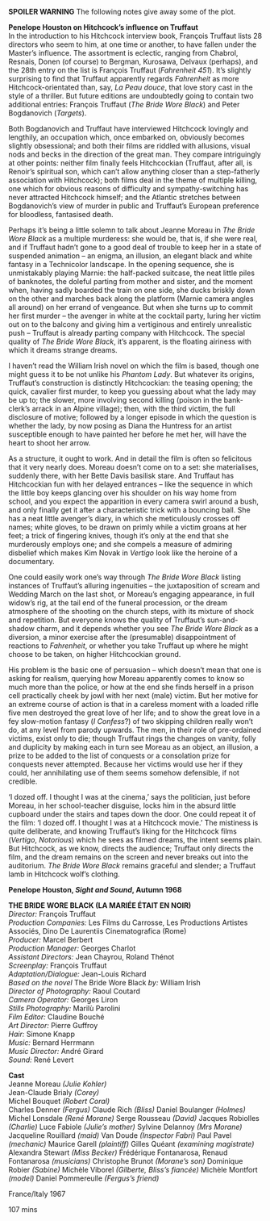 

**SPOILER WARNING** The following notes give away some of the plot.

**Penelope Houston on Hitchcock’s influence on Truffaut**<br>
In the introduction to his Hitchcock interview book, François Truffaut lists 28 directors who seem to him, at one time or another, to have fallen under the Master’s influence. The assortment is eclectic, ranging from Chabrol, Resnais, Donen (of course) to Bergman, Kurosawa, Delvaux (perhaps), and the 28th entry on the list is François Truffaut (_Fahrenheit 451_). It’s slightly surprising to find that Truffaut apparently regards _Fahrenheit_ as more Hitchcock-orientated than, say, _La Peau douce_, that love story cast in the style of a thriller. But future editions are undoubtedly going to contain two additional entries: François Truffaut (_The Bride Wore Black_) and Peter Bogdanovich (_Targets_).

Both Bogdanovich and Truffaut have interviewed Hitchcock lovingly and lengthily, an occupation which, once embarked on, obviously becomes slightly obsessional; and both their films are riddled with allusions, visual nods and becks in the direction of the great man. They compare intriguingly at other points: neither film finally feels Hitchcockian (Truffaut, after all, is Renoir’s spiritual son, which can’t allow anything closer than a step-fatherly association with Hitchcock); both films deal in the theme of multiple killing, one which for obvious reasons of difficulty and sympathy-switching has never attracted Hitchcock himself; and the Atlantic stretches between Bogdanovich’s view of murder in public and Truffaut’s European preference for bloodless, fantasised death.

Perhaps it’s being a little solemn to talk about Jeanne Moreau in _The Bride Wore Black_ as a multiple murderess: she would be, that is, if she were real, and if Truffaut hadn’t gone to a good deal of trouble to keep her in a state of suspended animation – an enigma, an illusion, an elegant black and white fantasy in a Technicolor landscape. In the opening sequence, she is unmistakably playing Marnie: the half-packed suitcase, the neat little piles of banknotes, the doleful parting from mother and sister, and the moment when, having sadly boarded the train on one side, she ducks briskly down on the other and marches back along the platform (Marnie camera angles all around) on her errand of vengeance. But when she turns up to commit her first murder – the avenger in white at the cocktail party, luring her victim out on to the balcony and giving him a vertiginous and entirely unrealistic push – Truffaut is already parting company with Hitchcock. The special quality of  _The Bride Wore Black_, it’s apparent, is the floating airiness with which it dreams strange dreams.

I haven’t read the William Irish novel on which the film is based, though one might guess it to be not unlike his _Phantom Lady_. But whatever its origins, Truffaut’s construction is distinctly Hitchcockian: the teasing opening; the quick, cavalier first murder, to keep you guessing about what the lady may be up to; the slower, more involving second killing (poison in the bank-clerk’s arrack in an Alpine village); then, with the third victim, the full disclosure of motive; followed by a longer episode in which the question is whether the lady, by now posing as Diana the Huntress for an artist susceptible enough to have painted her before he met her, will have the heart to shoot her arrow.

As a structure, it ought to work. And in detail the film is often so felicitous that it very nearly does. Moreau doesn’t come on to a set: she materialises, suddenly there, with her Bette Davis basilisk stare. And Truffaut has Hitchcockian fun with her delayed entrances – like the sequence in which the little boy keeps glancing over his shoulder on his way home from school, and you expect the apparition in every camera swirl around a bush, and only finally get it after a characteristic trick with a bouncing ball. She has a neat little avenger’s diary, in which she meticulously crosses off names; white gloves, to be drawn on primly while a victim groans at her feet; a trick of fingering knives, though it’s only at the end that she murderously employs one; and she compels a measure of admiring disbelief which makes Kim Novak in _Vertigo_ look like the heroine of a documentary.

One could easily work one’s way through _The Bride Wore Black_ listing instances of Truffaut’s alluring ingenuities – the juxtaposition of scream and Wedding March on the last shot, or Moreau’s engaging appearance, in full widow’s rig, at the tail end of the funeral procession, or the dream atmosphere of the shooting on the church steps, with its mixture of shock and repetition. But everyone knows the quality of Truffaut’s sun-and-shadow charm, and it depends whether you see _The Bride Wore Black_ as a diversion, a minor exercise after the (presumable) disappointment of reactions to _Fahrenheit_, or whether you take Truffaut up where he might choose to be taken, on higher Hitchcockian ground.

His problem is the basic one of persuasion – which doesn’t mean that one is asking for realism, querying how Moreau apparently comes to know so much more than the police, or how at the end she finds herself in a prison cell practically cheek by jowl with her next (male) victim. But her motive for an extreme course of action is that in a careless moment with a loaded rifle five men destroyed the great love of her life; and to show the great love in a fey slow-motion fantasy (_I Confess_?) of two skipping children really won’t do, at any level from parody upwards. The men, in their role of pre-ordained victims, exist only to die; though Truffaut rings the changes on vanity, folly and duplicity by making each in turn see Moreau as an object, an illusion, a prize to be added to the list of conquests or a consolation prize for conquests never attempted. Because her victims would use her if they could, her annihilating use of them seems somehow defensible, if not credible.

‘I dozed off. I thought I was at the cinema,’ says the politician, just before Moreau, in her school-teacher disguise, locks him in the absurd little cupboard under the stairs and tapes down the door. One could repeat it of the film: ‘I dozed off. I thought I was at a Hitchcock movie.’ The mistiness is quite deliberate, and knowing Truffaut’s liking for the Hitchcock films (_Vertigo_, _Notorious_) which he sees as filmed dreams, the intent seems plain. But Hitchcock, as we know, directs the audience; Truffaut only directs the film, and the dream remains on the screen and never breaks out into the auditorium. _The Bride Wore Black_ remains graceful and slender; a Truffaut lamb in Hitchcock wolf’s clothing.<br>

**Penelope Houston, _Sight and Sound_, Autumn 1968**<br>

**THE BRIDE WORE BLACK (LA MARIÉE ÉTAIT EN NOIR)**<br>
_Director:_ François Truffaut<br>
_Production Companies:_ Les Films du Carrosse,
Les Productions Artistes Associés, Dino De Laurentiis Cinematografica (Rome)<br>
_Producer:_ Marcel Berbert<br>
_Production Manager:_ Georges Charlot<br>
_Assistant Directors:_ Jean Chayrou, Roland Thénot<br>
_Screenplay:_ François Truffaut<br>
_Adaptation/Dialogue:_ Jean-Louis Richard<br>
_Based on the novel_ The Bride Wore Black _by:_ William Irish<br>
_Director of Photography:_ Raoul Coutard<br>
_Camera Operator:_ Georges Liron<br>
_Stills Photography:_ Marilù Parolini<br>
_Film Editor:_ Claudine Bouché<br>
_Art Director:_ Pierre Guffroy<br>
_Hair:_ Simone Knapp<br>
_Music:_ Bernard Herrmann<br>
_Music Director:_ André Girard<br>
_Sound:_ René Levert<br>

**Cast**<br>
Jeanne Moreau _(Julie Kohler)_<br>
Jean-Claude Brialy _(Corey)_<br>
Michel Bouquet _(Robert Coral)_<br>
Charles Denner _(Fergus)_
Claude Rich _(Bliss)_
Daniel Boulanger _(Holmes)_
Michel Lonsdale _(René Morane)_
Serge Rousseau _(David)_
Jacques Robiolles _(Charlie)_
Luce Fabiole _(Julie’s mother)_
Sylvine Delannoy _(Mrs Morane)_
Jacqueline Rouillard _(maid)_
Van Doude _(Inspector Fabri)_
Paul Pavel _(mechanic)_
Maurice Garell _(plaintiff)_
Gilles Quéant _(examining magistrate)_
Alexandra Stewart _(Miss Becker)_
Frédérique Fontanarosa, Renaud Fontanarosa _(musicians)_
Christophe Brunot _(Morane’s son)_
Dominique Robier _(Sabine)_
Michèle Viborel _(Gilberte, Bliss’s fiancée)_
Michèle Montfort _(model)_
Daniel Pommereulle _(Fergus’s friend)_

France/Italy 1967

107 mins
<!--stackedit_data:
eyJoaXN0b3J5IjpbMTU3MTQxNjExMV19
-->